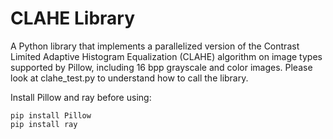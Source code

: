 # CLAHE Library

A Python library that implements a parallelized version of the Contrast Limited Adaptive Histogram Equalization (CLAHE) algorithm on image types supported by Pillow, including 16 bpp grayscale and color images. Please look at clahe_test.py to understand how to call the library.

Install Pillow and ray before using:

    pip install Pillow
    pip install ray
